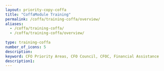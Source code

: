 ```yaml
---
layout: priority-copy-coffa
title: "CoffaModule Training"
permalink: /coffa/training-coffa/overview/
aliases:
  - /coffa/training-coffa/
  - /coffa/training-coffa/overview/
 
type: training-coffa
number_of_icons: 5
description: 
keyword: CFO Priority Areas, CFO Council, CFOC, Financial Assistance
description1:
---
```




